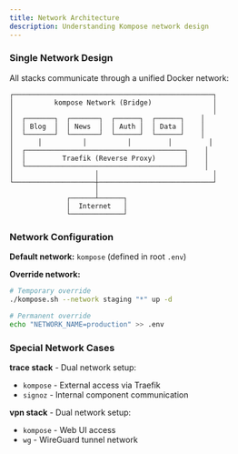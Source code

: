 ```yaml
---
title: Network Architecture
description: Understanding Kompose network design
---
```


### Single Network Design

All stacks communicate through a unified Docker network:

```
┌─────────────────────────────────────────────────┐
│          kompose Network (Bridge)               │
│                                                 │
│  ┌───────┐  ┌───────┐  ┌──────┐  ┌──────┐    │
│  │ Blog  │  │ News  │  │ Auth │  │ Data │    │
│  └───────┘  └───────┘  └──────┘  └──────┘    │
│      │          │          │         │         │
│  ┌───────────────────────────────────────┐    │
│  │         Traefik (Reverse Proxy)       │    │
│  └───────────────────────────────────────┘    │
│                    │                            │
└────────────────────┼────────────────────────────┘
                     │
              ┌──────┴──────┐
              │  Internet   │
              └─────────────┘
```

### Network Configuration

**Default network:** `kompose` (defined in root `.env`)

**Override network:**
```bash
# Temporary override
./kompose.sh --network staging "*" up -d

# Permanent override
echo "NETWORK_NAME=production" >> .env
```

### Special Network Cases

**trace stack** - Dual network setup:
- `kompose` - External access via Traefik
- `signoz` - Internal component communication

**vpn stack** - Dual network setup:
- `kompose` - Web UI access
- `wg` - WireGuard tunnel network

